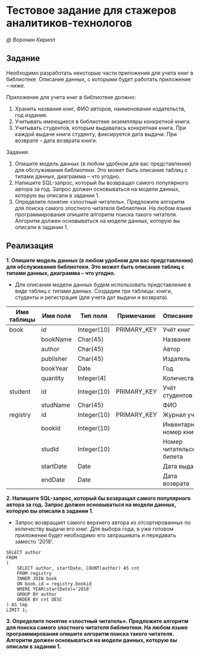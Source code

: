 # Тестовое задание для стажеров аналитиков-технологов

_@ Воронин Кирилл_

## Задание

Необходимо разработать некоторые части приложения для учета книг в библиотеке. Описание данных, с которыми будет работать приложение – ниже.

Приложение для учета книг в библиотеке должно:
1. Хранить названия книг, ФИО авторов, наименования издательств, год издания.
2. Учитывать имеющиеся в библиотеке экземпляры конкретной книги.
3. Учитывать студентов, которым выдавалась конкретная книга. При каждой выдаче книги студенту, фиксируется дата выдачи. При возврате – дата возврата книги.

Задания:
1.	Опишите модель данных (в любом удобном для вас представлении) для обслуживания библиотеки. Это может быть описание таблиц с типами данных, диаграмма – что угодно.
2.	Напишите SQL-запрос, который бы возвращал самого популярного автора за год. Запрос должен основываться на модели данных, которую вы описали в задании 1. 
3.	Определите понятие «злостный читатель».  Предложите алгоритм для поиска самого злостного читателя библиотеки. На любом языке программирования опишите алгоритм поиска такого читателя. Алгоритм должен основываться на модели данных, которую вы описали в задании 1.

## Реализация

**1.	Опишите модель данных (в любом удобном для вас представлении) для обслуживания библиотеки. Это может быть описание таблиц с типами данных, диаграмма – что угодно.**

* Для описания модели данных будем использовать представление в виде таблиц с типами данных. Создадим три таблицы: книги, студенты и регистрация (для учета дат выдачи и возврата).

|Имя таблицы|Имя поля	|Тип поля	|Примечание |Описание
|-----------|-----------|-----------|:---------:|:--------------------------
|book    	|id	        |Integer(10)|PRIMARY_KEY|Учёт книг
|	        |bookName	|Char(45)	|           |Название
|	        |author	    |Char(45)   |           |Автор
|	        |publisher	|Char(45)   |           |Издатель
|        	|bookYear	|Date	    |           |Год
|        	|quantity	|Integer(4)	|           |Количество 
|student	|id	        |Integer(10)|PRIMARY_KEY|Учёт студентов           
|	        |studName   |Char(45)   |           |ФИО	
|registry	|id	        |Integer(10)|PRIMARY_KEY|Журнал учёта           
|        	|bookId	    |Integer(10)|           |Инвентарный номер книги
|       	|studId	    |Integer(10)|           |Номер читательского билета	
|        	|startDate	|Date	    |           |Дата выдачи
|        	|endDate	|Date	    |           |Дата возврата

**2.	Напишите SQL-запрос, который бы возвращал самого популярного автора за год. Запрос должен основываться на модели данных, которую вы описали в задании 1.**
* Запрос возвращает самого верхнего автора из отсортированных по количеству выдачи его книг. Для выбора года, в уже готовом приложении будет необходимо его запрашивать и передавать заместо '2018'.
```
SELECT author
FROM
(
	SELECT author, startDate, COUNT(author) AS cnt
	FROM registry
	INNER JOIN book 
	ON book.id = registry.bookid
	WHERE YEAR(startDate)='2018'
	GROUP BY author
	ORDER BY cnt DESC
) AS tmp
LIMIT 1;
```

**3.	Определите понятие «злостный читатель».  Предложите алгоритм для поиска самого злостного читателя библиотеки. На любом языке программирования опишите алгоритм поиска такого читателя. Алгоритм должен основываться на модели данных, которую вы описали в задании 1.**
